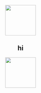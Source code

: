 

<div align=center display=block>
  <img height=100px src="https://media.giphy.com/media/vaOhquJA6NEaOQnzr4/giphy.gif" />
  <h2 color=light-pink>hi</h2>
    <img height=100px src="https://media.giphy.com/media/vaOhquJA6NEaOQnzr4/giphy.gif" />
  </div>
